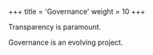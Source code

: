 +++
title = 'Governance'
weight = 10
+++

Transparency is paramount.

Governance is an evolving project.


